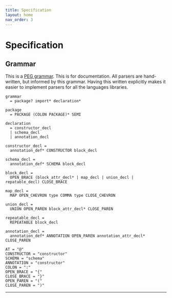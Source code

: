 ```yaml
---
title: Specification
layout: home
nav_order: 3
---
```


# Specification

## Grammar

This is a [PEG grammar][PEG Paper]. This is for documentation. All parsers are
hand-written, but informed by this grammar. Having this written explicitly makes
it easier to implement parsers for all the languages libraries.

```
grammar
  = package? import* declaration*

package
  = PACKAGE (COLON PACKAGE)* SEMI
  
declaration
  = constructor_decl
  | schema_decl
  | annotation_decl

constructor_decl =
  annotation_def* CONSTRUCTOR block_decl 

schema_decl =
  annotation_def* SCHEMA block_decl 

block_decl =
  OPEN_BRACE (block_attr_decl* | map_decl | union_decl | repatable_decl) CLOSE_BRACE

map_decl =
  MAP OPEN_CHEVRON type COMMA type CLOSE_CHEVRON

union_decl =
  UNION OPEN_PAREN block_attr_decl* CLOSE_PAREN

repeatable_decl =
  REPEATABLE block_decl

annotation_decl =
  annotation_def* ANNOTATION OPEN_PAREN annotation_attr_decl* CLOSE_PAREN

AT = "@"
CONSTRUCTOR = "constructor"
SCHEMA = "schema"
ANNOTATION = "constructor"
COLON = ":"
OPEN_BRACE = "{"
CLOSE_BRACE = "}"
OPEN_PAREN = "("
CLOSE_PAREN = ")"
```

----

[PEG Paper]: https://pdos.csail.mit.edu/papers/parsing:popl04.pdf